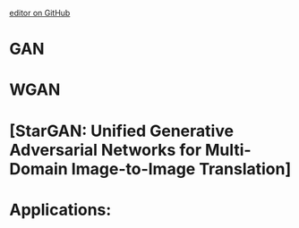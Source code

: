 [editor on GitHub](https://github.com/fsword73/jianyang.github.io/edit/master/GAN.md)

# GAN
# WGAN
# [StarGAN: Unified Generative Adversarial Networks for Multi-Domain Image-to-Image Translation]

# Applications:
